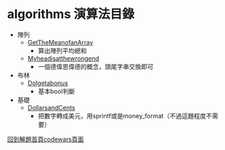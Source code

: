 # algorithms 演算法目錄

- 陣列
    - [GetTheMeanofanArray](https://github.com/freedom5566/codewars/tree/master/8kyu/algorithms/array%E9%99%A3%E5%88%97/GetTheMeanofanArray)
        - 算出陣列平均總和
    - [Myheadisatthewrongend](https://github.com/freedom5566/codewars/tree/master/8kyu/algorithms/array%E9%99%A3%E5%88%97/Myheadisatthewrongend)
        - 一個德偉恩偉德的概念，頭尾字串交換即可
- 布林
    - [DoIgetabonus](https://github.com/freedom5566/codewars/tree/master/8kyu/algorithms/booleans%E5%B8%83%E6%9E%97/DoIgetabonus)
        - 基本bool判斷
- 基礎
    - [DollarsandCents](https://github.com/freedom5566/codewars/tree/master/8kyu/algorithms/%E5%9F%BA%E7%A4%8E/DollarsandCents)
        - 把數字轉成美元，用sprintf或是money_format（不過這題程度不需要）


[回到解題首頁codewars頁面](https://github.com/freedom5566/codewars)
